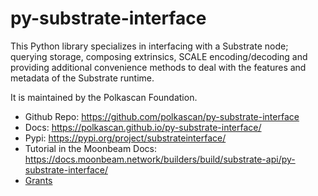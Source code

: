 # py-substrate-interface
This Python library specializes in interfacing with a Substrate node; querying storage, composing extrinsics, SCALE encoding/decoding and providing additional convenience methods to deal with the features and metadata of the Substrate runtime.

It is maintained by the Polkascan Foundation.

- Github Repo: https://github.com/polkascan/py-substrate-interface
- Docs: https://polkascan.github.io/py-substrate-interface/
- Pypi: https://pypi.org/project/substrateinterface/
- Tutorial in the Moonbeam Docs: https://docs.moonbeam.network/builders/build/substrate-api/py-substrate-interface/
- [Grants](/research/grants/polkascan)